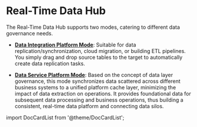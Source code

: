 # Real-Time Data Hub


The Real-Time Data Hub supports two modes, catering to different data governance needs.

* **[Data Integration Platform Mode](etl-mode)**: Suitable for data replication/synchronization, cloud migration, or building ETL pipelines. You simply drag and drop source tables to the target to automatically create data replication tasks.

* **[Data Service Platform Mode](daas-mode)**: Based on the concept of data layer governance, this mode synchronizes data scattered across different business systems to a unified platform cache layer, minimizing the impact of data extraction on operations. It provides foundational data for subsequent data processing and business operations, thus building a consistent, real-time data platform and connecting data silos.



import DocCardList from '@theme/DocCardList';

<DocCardList />